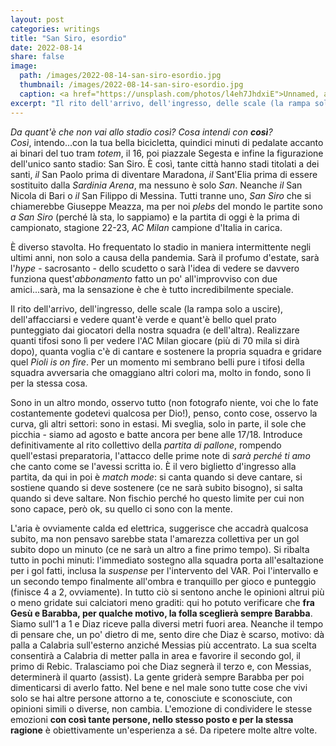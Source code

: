 ```yaml
---
layout: post
categories: writings
title: "San Siro, esordio"
date: 2022-08-14
share: false
image:
  path: /images/2022-08-14-san-siro-esordio.jpg
  thumbnail: /images/2022-08-14-san-siro-esordio.jpg
  caption: <a href="https://unsplash.com/photos/l4eh7JhdxiE">Unnamed, a photo by Mikita Yo</a>
excerpt: "Il rito dell'arrivo, dell'ingresso, delle scale (la rampa solo a uscire), dell'affacciarsi e vedere quant'è verde e quant'è bello quel prato punteggiato dai giocatori della nostra squadra (e dell'altra). Realizzare quanti tifosi sono lì per vedere..."
---
```

_Da quant'è che non vai allo stadio così? Cosa intendi con **così**?_ \
_Così_, intendo...con la tua bella bicicletta, quindici minuti di pedalate accanto ai binari del tuo tram _totem_, il 16, poi piazzale Segesta e infine la figurazione dell'unico santo stadio: San Siro. È così, tante città hanno stadi titolati a dei santi, _il_ San Paolo prima di diventare Maradona, _il_ Sant'Elia prima di essere sostituito dalla _Sardinia Arena_, ma nessuno è solo _San_. Neanche _il_ San Nicola di Bari o _il_ San Filippo di Messina. Tutti tranne uno, _San Siro_ che si chiamerebbe Giuseppe Meazza, ma per noi _plebs_ del mondo le partite sono _a San Siro_ (perché là sta, lo sappiamo) e la partita di oggi è la prima di campionato, stagione 22-23, _AC Milan_ campione d'Italia in carica.

È diverso stavolta. Ho frequentato lo stadio in maniera intermittente negli ultimi anni, non solo a causa della pandemia. Sarà il profumo d'estate, sarà l'_hype_ - sacrosanto - dello scudetto o sarà l'idea di vedere se davvero funziona quest'_abbonamento_ fatto un po' all'improvviso con due amici...sarà, ma la sensazione è che è tutto incredibilmente speciale.

Il rito dell'arrivo, dell'ingresso, delle scale (la rampa solo a uscire), dell'affacciarsi e vedere quant'è verde e quant'è bello quel prato punteggiato dai giocatori della nostra squadra (e dell'altra). Realizzare quanti tifosi sono lì per vedere l'AC Milan giocare (più di 70 mila si dirà dopo), quanta voglia c'è di cantare e sostenere la propria squadra e gridare quel _Pioli is on fire_. Per un momento mi sembrano belli pure i tifosi della squadra avversaria che omaggiano altri colori ma, molto in fondo, sono lì per la stessa cosa.

Sono in un altro mondo, osservo tutto (non fotografo niente, voi che lo fate costantemente godetevi qualcosa per Dio!), penso, conto cose, osservo la curva, gli altri settori: sono in estasi. Mi sveglia, solo in parte, il sole che picchia - siamo ad agosto e batte ancora per bene alle 17/18. Introduce definitivamente al rito collettivo della _partita di pallone_, rompendo quell'estasi preparatoria, l'attacco delle prime note di _sarà perché ti amo_ che canto come se l'avessi scritta io. È il vero biglietto d'ingresso alla partita, da qui in poi è _match mode_: si canta quando si deve cantare, si sostiene quando si deve sostenere (ce ne sarà subito bisogno), si salta quando si deve saltare. Non fischio perché ho questo limite per cui non sono capace, però ok, su quello ci sono con la mente.

L'aria è ovviamente calda ed elettrica, suggerisce che accadrà qualcosa subito, ma non pensavo sarebbe stata l'amarezza collettiva per un gol subito dopo un minuto (ce ne sarà un altro a fine primo tempo). Si ribalta tutto in pochi minuti: l'immediato sostegno alla squadra porta all'esaltazione per i gol fatti, inclusa la _suspense_ per l'intervento del VAR. Poi l'intervallo e un secondo tempo finalmente all'ombra e tranquillo per gioco e punteggio (finisce 4 a 2, ovviamente).
In tutto ciò si sentono anche le opinioni altrui più o meno gridate sui calciatori meno graditi: qui ho potuto verificare che **fra Gesù e Barabba, per qualche motivo, la folla sceglierà sempre Barabba**. Siamo sull'1 a 1 e Diaz riceve palla diversi metri fuori area. Neanche il tempo di pensare che, un po' dietro di me, sento dire che Diaz è scarso, motivo: dà palla a Calabria sull'esterno anziché Messias più accentrato. La sua scelta consentirà a Calabria di metter palla in area e favorire il secondo gol, il primo di Rebic. Tralasciamo poi che Diaz segnerà il terzo e, con Messias, determinerà il quarto (assist). La gente griderà sempre Barabba per poi dimenticarsi di averlo fatto.
Nel bene e nel male sono tutte cose che vivi solo se hai altre persone attorno a te, conosciute e sconosciute, con opinioni simili o diverse, non cambia. L'emozione di condividere le stesse emozioni **con così tante persone, nello stesso posto e per la stessa ragione** è obiettivamente un'esperienza a sé. Da ripetere molte altre volte.
